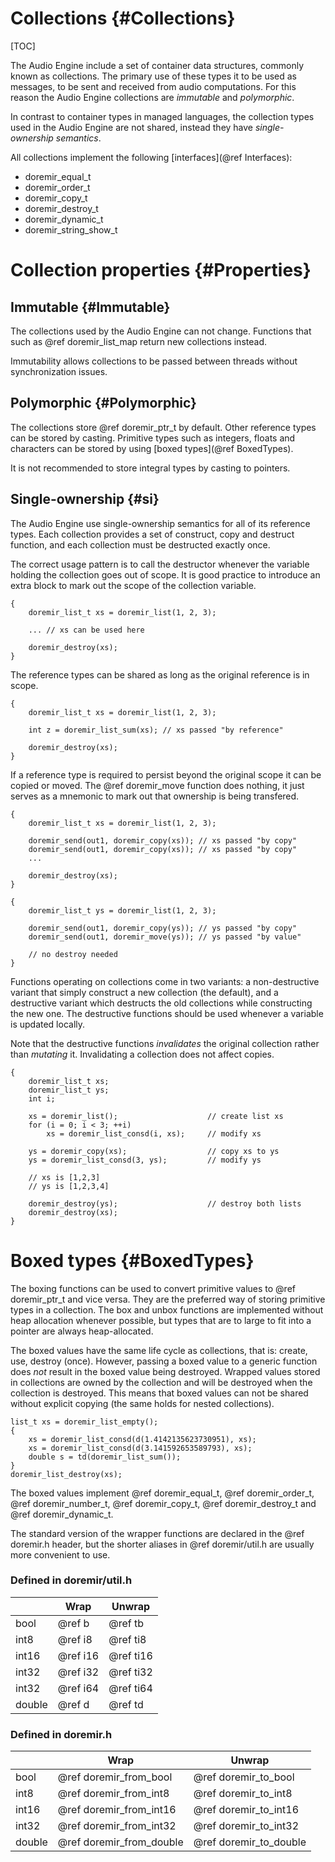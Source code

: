
# Collections {#Collections}

[TOC]

The Audio Engine include a set of container data structures, commonly known as collections. The
primary use of these types it to be used as messages, to be sent and received from audio
computations. For this reason the Audio Engine collections are *immutable* and *polymorphic*.

In contrast to container types in managed languages, the collection types used in the Audio Engine
are not shared, instead they have *single-ownership semantics*.

All collections implement the following [interfaces](@ref Interfaces):

* doremir_equal_t
* doremir_order_t
* doremir_copy_t
* doremir_destroy_t
* doremir_dynamic_t
* doremir_string_show_t


# Collection properties {#Properties}

## Immutable {#Immutable}

The collections used by the Audio Engine can not change. Functions that such as @ref
doremir_list_map return new collections instead.

Immutability allows collections to be passed between threads without synchronization issues.

## Polymorphic {#Polymorphic}

The collections store @ref doremir_ptr_t by default. Other reference types can be stored by casting.
Primitive types such as integers, floats and characters can be stored by using 
[boxed types](@ref BoxedTypes). 

It is not recommended to store integral types by casting to pointers.


## Single-ownership {#si}

The Audio Engine use single-ownership semantics for all of its reference types. Each collection
provides a set of construct, copy and destruct function, and each collection must be destructed
exactly once. 

The correct usage pattern is to call the destructor whenever the variable holding the
collection goes out of scope. It is good practice to introduce an extra block to mark out the scope
of the collection variable.

~~~~
{
    doremir_list_t xs = doremir_list(1, 2, 3);

    ... // xs can be used here

    doremir_destroy(xs);
}
~~~~

The reference types can be shared as long as the original reference is in scope.

~~~~
{
    doremir_list_t xs = doremir_list(1, 2, 3);

    int z = doremir_list_sum(xs); // xs passed "by reference"

    doremir_destroy(xs);
}
~~~~

If a reference type is required to persist beyond the original scope it can be copied or moved. The
@ref doremir_move function does nothing, it just serves as a mnemonic to mark out that ownership is
being transfered.

~~~~
{
    doremir_list_t xs = doremir_list(1, 2, 3);

    doremir_send(out1, doremir_copy(xs)); // xs passed "by copy"
    doremir_send(out1, doremir_copy(xs)); // xs passed "by copy"
    ...

    doremir_destroy(xs);
}

{
    doremir_list_t ys = doremir_list(1, 2, 3);

    doremir_send(out1, doremir_copy(ys)); // ys passed "by copy"
    doremir_send(out1, doremir_move(ys)); // ys passed "by value"

    // no destroy needed
}
~~~~


Functions operating on collections come in two variants: a non-destructive variant that simply
construct a new collection (the default), and a destructive variant which destructs the old
collections while constructing the new one. The destructive functions should be used whenever a
variable is updated locally.

Note that the destructive functions *invalidates* the original collection rather than *mutating*
it. Invalidating a collection does not affect copies.

~~~~
{
    doremir_list_t xs;
    doremir_list_t ys;
    int i;

    xs = doremir_list();                    // create list xs
    for (i = 0; i < 3; ++i)
        xs = doremir_list_consd(i, xs);     // modify xs

    ys = doremir_copy(xs);                  // copy xs to ys
    ys = doremir_list_consd(3, ys);         // modify ys

    // xs is [1,2,3]
    // ys is [1,2,3,4]

    doremir_destroy(ys);                    // destroy both lists
    doremir_destroy(xs);
}
~~~~


# Boxed types {#BoxedTypes}

The boxing functions can be used to convert primitive values to @ref doremir_ptr_t and vice versa. 
They are the preferred way of storing primitive types in a collection. The box and unbox functions
are implemented without heap allocation whenever possible, but types that are to large to fit into a 
pointer are always heap-allocated.

The boxed values have the same life cycle as collections, that is: create, use, destroy (once).
However, passing a boxed value to a generic function does *not* result in the boxed value being
destroyed. Wrapped values stored in collections are owned by the collection and will be destroyed
when the collection is destroyed. This means that boxed values can not be shared without explicit
copying (the same holds for nested collections).

~~~~
list_t xs = doremir_list_empty();
{
    xs = doremir_list_consd(d(1.4142135623730951), xs);
    xs = doremir_list_consd(d(3.141592653589793), xs);
    double s = td(doremir_list_sum());
}
doremir_list_destroy(xs);
~~~~

The boxed values implement @ref doremir_equal_t, @ref doremir_order_t, @ref doremir_number_t, @ref
doremir_copy_t, @ref doremir_destroy_t and @ref doremir_dynamic_t.

The standard version of the wrapper functions are declared in the @ref doremir.h header, but the shorter
aliases in @ref doremir/util.h are usually more convenient to use.

### Defined in doremir/util.h

|        | Wrap           | Unwrap         
|--------|----------------| -------------------
| bool   | @ref b         | @ref tb        
| int8   | @ref i8        | @ref ti8       
| int16  | @ref i16       | @ref ti16      
| int32  | @ref i32       | @ref ti32      
| int32  | @ref i64       | @ref ti64      
| double | @ref d         | @ref td        

### Defined in doremir.h

|        | Wrap                     | Unwrap                  
|--------|--------------------------| ------------------------
| bool   | @ref doremir_from_bool   | @ref doremir_to_bool    
| int8   | @ref doremir_from_int8   | @ref doremir_to_int8    
| int16  | @ref doremir_from_int16  | @ref doremir_to_int16   
| int32  | @ref doremir_from_int32  | @ref doremir_to_int32   
| double | @ref doremir_from_double | @ref doremir_to_double  

